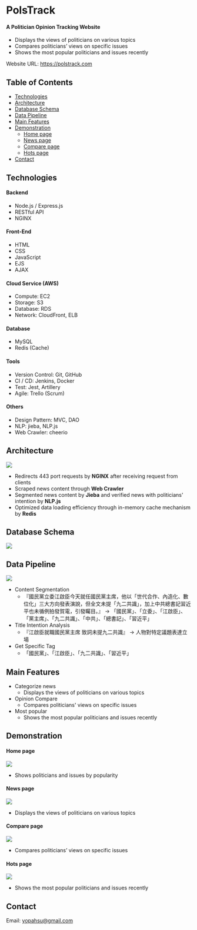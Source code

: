 # PolsTrack

#### A Politician Opinion Tracking Website
- Displays the views of politicians on various topics
- Compares politicians’ views on specific issues
- Shows the most popular politicians and issues recently

Website URL: https://polstrack.com

## Table of Contents

- [Technologies](#Technologies)
- [Architecture](#Architecture)
- [Database Schema](#Database-Schema)
- [Data Pipeline](#Data-Pipeline)
- [Main Features](#Main-Features)
- [Demonstration](#Demonstration)
    - [Home page](#Home-page)
    - [News page](#News-page)
    - [Compare page](#Compare-page)
    - [Hots page](#Hots-page)
- [Contact](#Contact)

## Technologies

#### Backend
- Node.js / Express.js
- RESTful API
- NGINX

#### Front-End
- HTML
- CSS
- JavaScript
- EJS
- AJAX

#### Cloud Service (AWS)
- Compute: EC2
- Storage: S3
- Database: RDS
- Network: CloudFront, ELB

#### Database
- MySQL
- Redis (Cache)

#### Tools
- Version Control: Git, GitHub
- CI / CD: Jenkins, Docker
- Test: Jest, Artillery
- Agile: Trello (Scrum)

#### Others
- Design Pattern: MVC, DAO
- NLP: jieba, NLP.js
- Web Crawler: cheerio

## Architecture

![](https://i.imgur.com/V6zb5tC.png)
- Redirects 443 port requests by **NGINX** after receiving request from clients
- Scraped news content through **Web Crawler**
- Segmented news content by **Jieba** and verified news with politicians' intention by **NLP.js**
- Optimized data loading efficiency through in-memory cache mechanism by **Redis**

## Database Schema

![](https://i.imgur.com/EfkXKD5.png)

## Data Pipeline

![](https://i.imgur.com/FBwiK3T.png)
- Content Segmentation
    - 『國民黨立委江啟臣今天就任國民黨主席，他以「世代合作、內造化、數位化」三大方向發表演說，但全文未提「九二共識」，加上中共總書記習近平也未循例拍發賀電，引發矚目。』
    → 「國民黨」、「立委」、「江啟臣」、「黨主席」、「九二共識」、「中共」、「總書記」、「習近平」
- Title Intention Analysis
    - 『江啟臣就職國民黨主席 致詞未提九二共識』
    → 人物對特定議題表達立場
- Get Specific Tag
    - 「國民黨」、「江啟臣」、「九二共識」、「習近平」

## Main Features

- Categorize news
    - Displays the views of politicians on various topics
- Opinion Compare
    - Compares politicians' views on specific issues
- Most popular
    - Shows the most popular politicians and issues recently

## Demonstration

#### Home page

![](https://i.imgur.com/N1eO6T9.gif)
- Shows politicians and issues by popularity

#### News page

![](https://i.imgur.com/iaAGBQI.gif)
- Displays the views of politicians on various topics

#### Compare page

![](https://i.imgur.com/lqDaAVQ.gif)
- Compares politicians’ views on specific issues

#### Hots page

![](https://i.imgur.com/aRUuGED.gif)
- Shows the most popular politicians and issues recently

## Contact

Email: yopahsu@gmail.com
